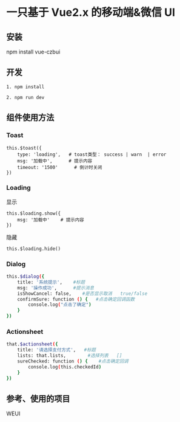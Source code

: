 # 一只基于 Vue2.x 的移动端&微信 UI

## 安装

npm install vue-czbui

## 开发

```shell
1. npm install

2. npm run dev
```

## 组件使用方法

### Toast

```base
this.$toast({
	type: 'loading',   # toast类型： success | warn  | error
	msg: '加载中',      # 提示内容
	timeout: '1500'      # 倒计时关闭
})
```

### Loading

显示

```base
this.$loading.show({
	msg: '加载中'    # 提示内容
})
```

隐藏

```base
this.$loading.hide()
```

### Dialog

```bash
this.$dialog({
	title: '系统提示',    #标题
	msg: '操作成功',      #提示消息
	isShowCancel: false,    #是否显示取消   true/false
	confirmSure: function () {   #点击确定回调函数
		console.log("点击了确定")
	}
})
```

### Actionsheet

```bash
that.$actionsheet({
	title: '请选择支付方式',   #标题
	lists: that.lists,        #选择列表   []
	sureChecked: function () {    #点击确定回调
		console.log(this.checkedId)
	}
})
```

## 参考、使用的项目

WEUI
